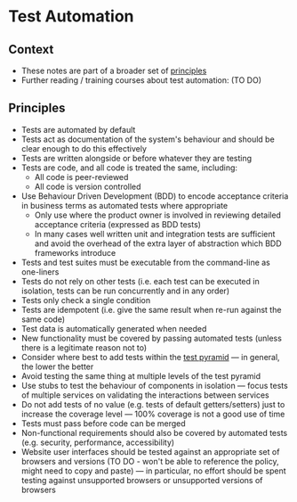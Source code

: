 # Test Automation

## Context

* These notes are part of a broader set of [principles](../principles.md)
* Further reading / training courses about test automation: (TO DO)

## Principles

* Tests are automated by default
* Tests act as documentation of the system's behaviour and should be clear enough to do this effectively
* Tests are written alongside or before whatever they are testing
* Tests are code, and all code is treated the same, including:
    * All code is peer-reviewed
    * All code is version controlled
* Use Behaviour Driven Development (BDD) to encode acceptance criteria in business terms as automated tests where appropriate
  * Only use where the product owner is involved in reviewing detailed acceptance criteria (expressed as BDD tests)
  * In many cases well written unit and integration tests are sufficient and avoid the overhead of the extra layer of abstraction which BDD frameworks introduce
* Tests and test suites must be executable from the command-line as one-liners
* Tests do not rely on other tests (i.e. each test can be executed in isolation, tests can be run concurrently and in any order)
* Tests only check a single condition
* Tests are idempotent (i.e. give the same result when re-run against the same code)
* Test data is automatically generated when needed
* New functionality must be covered by passing automated tests (unless there is a legitimate reason not to)
* Consider where best to add tests within the [test pyramid](https://martinfowler.com/articles/practical-test-pyramid.html) &mdash; in general, the lower the better
* Avoid testing the same thing at multiple levels of the test pyramid
* Use stubs to test the behaviour of components in isolation &mdash; focus tests of multiple services on validating the interactions between services
* Do not add tests of no value (e.g. tests of default getters/setters) just to increase the coverage level &mdash; 100% coverage is not a good use of time
* Tests must pass before code can be merged
* Non-functional requirements should also be covered by automated tests (e.g. security, performance, accessibility)
* Website user interfaces should be tested against an appropriate set of browsers and versions (TO DO - won't be able to reference the policy, might need to copy and paste) &mdash; in particular, no effort should be spent testing against unsupported browsers or unsupported versions of browsers
